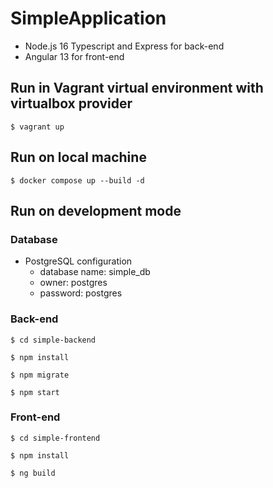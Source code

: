 # SimpleApplication
- Node.js 16 Typescript and Express for back-end
- Angular 13 for front-end

## Run in Vagrant virtual environment with virtualbox provider
`$ vagrant up`  


## Run on local machine
`$ docker compose up --build -d`


## Run on development mode
### Database
- PostgreSQL configuration
  - database name: simple_db
  - owner: postgres
  - password: postgres


### Back-end
`$ cd simple-backend`

`$ npm install`

`$ npm migrate`

`$ npm start`


### Front-end
`$ cd simple-frontend`

`$ npm install`

`$ ng build`
